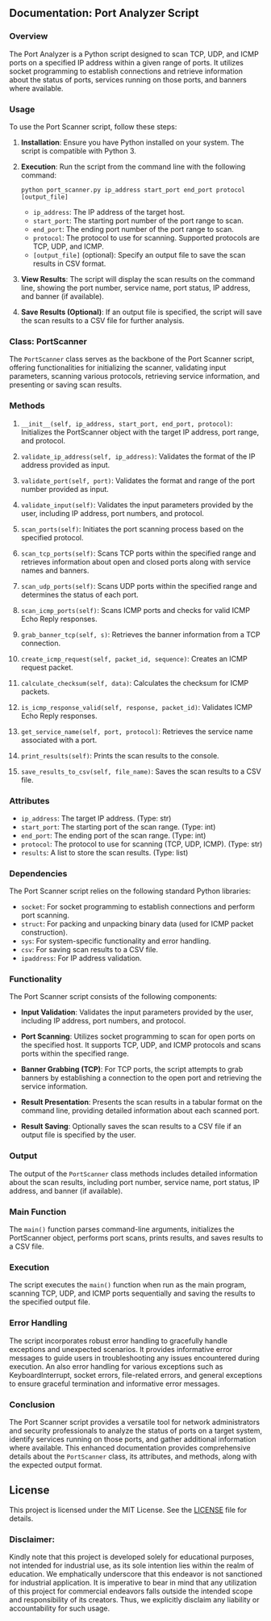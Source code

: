 ## Documentation: Port Analyzer Script

### Overview
The Port Analyzer is a Python script designed to scan TCP, UDP, and ICMP ports on a specified IP address within a given range of ports. It utilizes socket programming to establish connections and retrieve information about the status of ports, services running on those ports, and banners where available.

### Usage
To use the Port Scanner script, follow these steps:

1. **Installation**: Ensure you have Python installed on your system. The script is compatible with Python 3.

2. **Execution**: Run the script from the command line with the following command:
   ```
   python port_scanner.py ip_address start_port end_port protocol [output_file]
   ```
   - `ip_address`: The IP address of the target host.
   - `start_port`: The starting port number of the port range to scan.
   - `end_port`: The ending port number of the port range to scan.
   - `protocol`: The protocol to use for scanning. Supported protocols are TCP, UDP, and ICMP.
   - `[output_file]` (optional): Specify an output file to save the scan results in CSV format.

3. **View Results**: The script will display the scan results on the command line, showing the port number, service name, port status, IP address, and banner (if available).

4. **Save Results (Optional)**: If an output file is specified, the script will save the scan results to a CSV file for further analysis.

### Class: PortScanner

The `PortScanner` class serves as the backbone of the Port Scanner script, offering functionalities for initializing the scanner, validating input parameters, scanning various protocols, retrieving service information, and presenting or saving scan results.

### Methods
1. `__init__(self, ip_address, start_port, end_port, protocol)`: Initializes the PortScanner object with the target IP address, port range, and protocol.
   
2. `validate_ip_address(self, ip_address)`: Validates the format of the IP address provided as input.
   
3. `validate_port(self, port)`: Validates the format and range of the port number provided as input.
   
4. `validate_input(self)`: Validates the input parameters provided by the user, including IP address, port numbers, and protocol.
   
5. `scan_ports(self)`: Initiates the port scanning process based on the specified protocol.
   
6. `scan_tcp_ports(self)`: Scans TCP ports within the specified range and retrieves information about open and closed ports along with service names and banners.
   
7. `scan_udp_ports(self)`: Scans UDP ports within the specified range and determines the status of each port.
   
8. `scan_icmp_ports(self)`: Scans ICMP ports and checks for valid ICMP Echo Reply responses.
   
9. `grab_banner_tcp(self, s)`: Retrieves the banner information from a TCP connection.
   
10. `create_icmp_request(self, packet_id, sequence)`: Creates an ICMP request packet.
   
11. `calculate_checksum(self, data)`: Calculates the checksum for ICMP packets.
   
12. `is_icmp_response_valid(self, response, packet_id)`: Validates ICMP Echo Reply responses.
   
13. `get_service_name(self, port, protocol)`: Retrieves the service name associated with a port.
   
14. `print_results(self)`: Prints the scan results to the console.
   
15. `save_results_to_csv(self, file_name)`: Saves the scan results to a CSV file.

### Attributes
- `ip_address`: The target IP address. (Type: str)
- `start_port`: The starting port of the scan range. (Type: int)
- `end_port`: The ending port of the scan range. (Type: int)
- `protocol`: The protocol to use for scanning (TCP, UDP, ICMP). (Type: str)
- `results`: A list to store the scan results. (Type: list)

### Dependencies
The Port Scanner script relies on the following standard Python libraries:
- `socket`: For socket programming to establish connections and perform port scanning.
- `struct`: For packing and unpacking binary data (used for ICMP packet construction).
- `sys`: For system-specific functionality and error handling.
- `csv`: For saving scan results to a CSV file.
- `ipaddress`: For IP address validation.

### Functionality
The Port Scanner script consists of the following components:

- **Input Validation**: Validates the input parameters provided by the user, including IP address, port numbers, and protocol.

- **Port Scanning**: Utilizes socket programming to scan for open ports on the specified host. It supports TCP, UDP, and ICMP protocols and scans ports within the specified range.

- **Banner Grabbing (TCP)**: For TCP ports, the script attempts to grab banners by establishing a connection to the open port and retrieving the service information.

- **Result Presentation**: Presents the scan results in a tabular format on the command line, providing detailed information about each scanned port.

- **Result Saving**: Optionally saves the scan results to a CSV file if an output file is specified by the user.

### Output
The output of the `PortScanner` class methods includes detailed information about the scan results, including port number, service name, port status, IP address, and banner (if available).

### Main Function
The `main()` function parses command-line arguments, initializes the PortScanner object, performs port scans, prints results, and saves results to a CSV file.

### Execution
The script executes the `main()` function when run as the main program, scanning TCP, UDP, and ICMP ports sequentially and saving the results to the specified output file.

### Error Handling
The script incorporates robust error handling to gracefully handle exceptions and unexpected scenarios. It provides informative error messages to guide users in troubleshooting any issues encountered during execution. An also error handling for various exceptions such as KeyboardInterrupt, socket errors, file-related errors, and general exceptions to ensure graceful termination and informative error messages.

### Conclusion
The Port Scanner script provides a versatile tool for network administrators and security professionals to analyze the status of ports on a target system, identify services running on those ports, and gather additional information where available. This enhanced documentation provides comprehensive details about the `PortScanner` class, its attributes, and methods, along with the expected output format. 

## **License**
This project is licensed under the MIT License. See the [LICENSE](LICENSE) file for details.

### **Disclaimer:**
Kindly note that this project is developed solely for educational purposes, not intended for industrial use, as its sole intention lies within the realm of education. We emphatically underscore that this endeavor is not sanctioned for industrial application. It is imperative to bear in mind that any utilization of this project for commercial endeavors falls outside the intended scope and responsibility of its creators. Thus, we explicitly disclaim any liability or accountability for such usage.